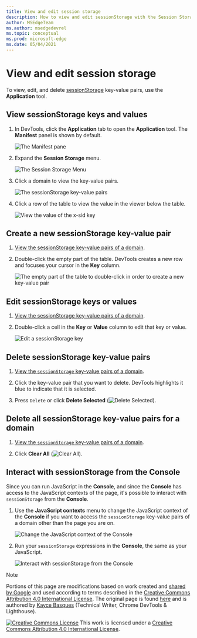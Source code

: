 ```yaml
---
title: View and edit session storage
description: How to view and edit sessionStorage with the Session Storage pane and the Console.
author: MSEdgeTeam
ms.author: msedgedevrel
ms.topic: conceptual
ms.prod: microsoft-edge
ms.date: 05/04/2021
---
```

<!-- Copyright Kayce Basques

   Licensed under the Apache License, Version 2.0 (the "License");
   you may not use this file except in compliance with the License.
   You may obtain a copy of the License at

       https://www.apache.org/licenses/LICENSE-2.0

   Unless required by applicable law or agreed to in writing, software
   distributed under the License is distributed on an "AS IS" BASIS,
   WITHOUT WARRANTIES OR CONDITIONS OF ANY KIND, either express or implied.
   See the License for the specific language governing permissions and
   limitations under the License.  -->
# View and edit session storage

To view, edit, and delete [sessionStorage](https://developer.mozilla.org/docs/Web/API/Window/sessionStorage) key-value pairs, use the **Application** tool.


<!-- ====================================================================== -->
## View sessionStorage keys and values

1. In DevTools, click the **Application** tab to open the **Application** tool.  The **Manifest** panel is shown by default.

   ![The Manifest pane](../media/storage-application-manifest.msft.png)

1. Expand the **Session Storage** menu.

   ![The Session Storage Menu](../media/storage-application-storage-session-storage.msft.png)

1. Click a domain to view the key-value pairs.

   ![The sessionStorage key-value pairs](../media/storage-application-storage-session-storage-domain.msft.png)

1. Click a row of the table to view the value in the viewer below the table.

   ![View the value of the x-sid key](../media/storage-application-storage-session-storage-domain-key-value-selected.msft.png)


<!-- ====================================================================== -->
## Create a new sessionStorage key-value pair

1. [View the sessionStorage key-value pairs of a domain](#view-sessionstorage-keys-and-values).

1. Double-click the empty part of the table.  DevTools creates a new row and focuses your cursor in the **Key** column.

   ![The empty part of the table to double-click in order to create a new key-value pair](../media/storage-application-storage-session-storage-domain-key-value-new.msft.png)


<!-- ====================================================================== -->
## Edit sessionStorage keys or values

1. [View the sessionStorage key-value pairs of a domain](#view-sessionstorage-keys-and-values).

1. Double-click a cell in the **Key** or **Value** column to edit that key or value.

   ![Edit a sessionStorage key](../media/storage-application-storage-session-storage-domain-key-value-edit.msft.png)


<!-- ====================================================================== -->
## Delete sessionStorage key-value pairs

1. [View the `sessionStorage` key-value pairs of a domain](#view-sessionstorage-keys-and-values).

1. Click the key-value pair that you want to delete.  DevTools highlights it blue to indicate that it is selected.

1. Press `Delete` or click **Delete Selected** (![Delete Selected](../media/delete-icon.msft.png)).


<!-- ====================================================================== -->
## Delete all sessionStorage key-value pairs for a domain

1. [View the `sessionStorage` key-value pairs of a domain](#view-sessionstorage-keys-and-values).

1. Click **Clear All** (![Clear All](../media/clear-icon.msft.png)).


<!-- ====================================================================== -->
## Interact with sessionStorage from the Console

Since you can run JavaScript in the **Console**, and since the **Console** has access to the JavaScript contexts of the page, it's possible to interact with `sessionStorage` from the **Console**.

1. Use the **JavaScript contexts** menu to change the JavaScript context of the **Console** if you want to access the `sessionStorage` key-value pairs of a domain other than the page you are on.

   ![Change the JavaScript context of the Console](../media/storage-console-domain-selection.msft.png)

1. Run your `sessionStorage` expressions in the **Console**, the same as your JavaScript.

   ![Interact with sessionStorage from the Console](../media/storage-console-session-storage-keys.msft.png)


<!-- ====================================================================== -->
> [!NOTE]
> Portions of this page are modifications based on work created and [shared by Google](https://developers.google.com/terms/site-policies) and used according to terms described in the [Creative Commons Attribution 4.0 International License](https://creativecommons.org/licenses/by/4.0).
> The original page is found [here](https://developer.chrome.com/docs/devtools/storage/sessionstorage/) and is authored by [Kayce Basques](https://developers.google.com/web/resources/contributors#kayce-basques) (Technical Writer, Chrome DevTools \& Lighthouse).

[![Creative Commons License](../../media/cc-logo/88x31.png)](https://creativecommons.org/licenses/by/4.0)
This work is licensed under a [Creative Commons Attribution 4.0 International License](https://creativecommons.org/licenses/by/4.0).
